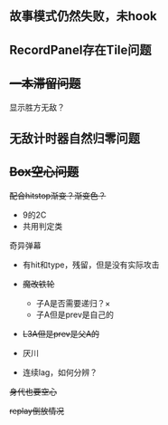 ## 故事模式仍然失败，未hook

## RecordPanel存在Tile问题

## ~~一本滞留问题~~

显示胜方无敌？

## 无敌计时器自然归零问题

## ~~Box空心问题~~

~~配合hitstop渐变？渐变色？~~

- 9的2C
- 共用判定类

奇异弹幕

- 有hit和type，残留，但是没有实际攻击
- ~~魔改铁轮~~
  - 子A是否需要递归？×
  - 子A但是prev是自己的

- ~~L3A但是prev是父A的~~
- 厌川
- 连续lag，如何分辨？

~~身代也要空心~~







~~replay倒放情况~~